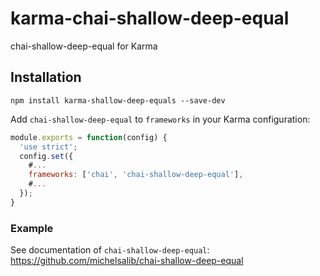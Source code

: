 karma-chai-shallow-deep-equal
==============================

chai-shallow-deep-equal for Karma

## Installation

```
npm install karma-shallow-deep-equals --save-dev
```

Add ```chai-shallow-deep-equal``` to ```frameworks``` in your Karma configuration:

```js
module.exports = function(config) {
  'use strict';
  config.set({
    #...
    frameworks: ['chai', 'chai-shallow-deep-equal'],
    #...
  });
}
```

### Example

See documentation of ```chai-shallow-deep-equal```: https://github.com/michelsalib/chai-shallow-deep-equal
